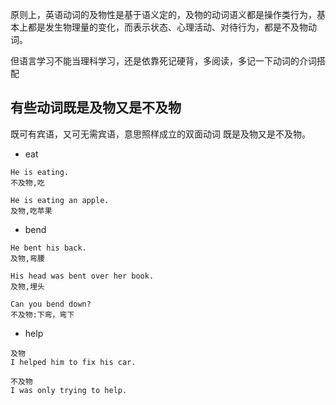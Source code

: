 
原则上，英语动词的及物性是基于语义定的，及物的动词语义都是操作类行为，基本上都是发生物理量的变化，而表示状态、心理活动、对待行为，都是不及物动词。

但语言学习不能当理科学习，还是依靠死记硬背，多阅读，多记一下动词的介词搭配

## 有些动词既是及物又是不及物
既可有宾语，又可无需宾语，意思照样成立的双面动词
既是及物又是不及物。

- eat 
```
He is eating.
不及物,吃

He is eating an apple.
及物,吃苹果
```
- bend
```
He bent his back.
及物,弯腰

His head was bent over her book.
及物,埋头

Can you bend down?
不及物:下弯，弯下
```

- help
```
及物
I helped him to fix his car.

不及物
I was only trying to help.
```